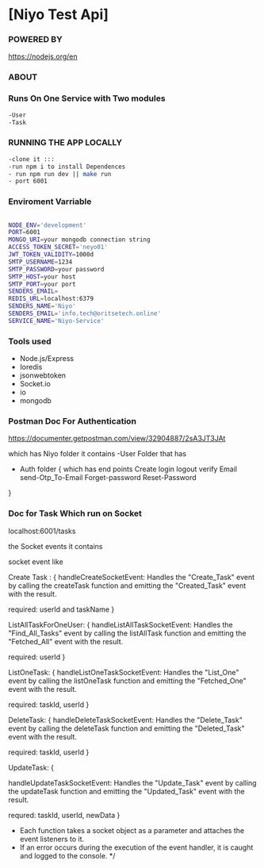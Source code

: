 # [Niyo Test Api]

### POWERED BY

https://nodejs.org/en

### ABOUT

### Runs On One Service with Two modules

```bash
-User
-Task
```

### RUNNING THE APP LOCALLY

```bash
-clone it :::  
-run npm i to install Dependences
- run npm run dev || make run
- port 6001
```

### Enviroment Varriable

```bash

NODE_ENV='development'
PORT=6001
MONGO_URI=your mongodb connection string
ACCESS_TOKEN_SECRET='neyo01'
JWT_TOKEN_VALIDITY=1000d
SMTP_USERNAME=1234
SMTP_PASSWORD=your password
SMTP_HOST=your host
SMTP_PORT=your port
SENDERS_EMAIL=
REDIS_URL=localhost:6379
SENDERS_NAME='Niyo'
SENDERS_EMAIL='info.tech@oritsetech.online'
SERVICE_NAME='Niyo-Service'

```

### Tools used

- Node.js/Express
- Ioredis
- jsonwebtoken
- Socket.io
- io
- mongodb

### Postman Doc For Authentication

https://documenter.getpostman.com/view/32904887/2sA3JT3JAt

which has Niyo folder it contains
-User Folder that has

- Auth folder {
  which has end points
  Create
  login
  logout
  verify Email
  send-Otp_To-Email
  Forget-password
  Reset-Password

}

### Doc for Task Which run on Socket

localhost:6001/tasks

the Socket events it contains

socket event like

Create Task : {
handleCreateSocketEvent: Handles the "Create_Task" event by calling the createTask function and emitting the "Created_Task" event with the result.

required: userId and taskName
}

ListAllTaskForOneUser: {
handleListAllTaskSocketEvent: Handles the "Find_All_Tasks" event by calling the listAllTask function and emitting the "Fetched_All" event with the result.

required: userId
}

ListOneTask: {
handleListOneTaskSocketEvent: Handles the "List_One" event by calling the listOneTask function and emitting the "Fetched_One" event with the result.

required: taskId, userId
}

DeleteTask: {
handleDeleteTaskSocketEvent: Handles the "Delete_Task" event by calling the deleteTask function and emitting the "Deleted_Task" event with the result.

required: taskId, userId
}

UpdateTask: {

handleUpdateTaskSocketEvent: Handles the "Update_Task" event by calling the updateTask function and emitting the "Updated_Task" event with the result.

requred: taskId, userId, newData
}

- Each function takes a socket object as a parameter and attaches the event listeners to it.
- If an error occurs during the execution of the event handler, it is caught and logged to the console.
  \*/
